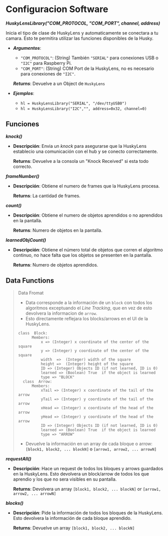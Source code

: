 # Configuracion Software 
**_HuskyLensLibrary("COM_PROTOCOL, "COM_PORT", channel, address)_**

Inicia el tipo de clase de HuskyLens y automaticamente se conectara a tu camara. Esto te permitira utilizar las funciones disponibles de la Husky.

- **_Argumentos_**:
  - `"COM_PROTOCOL"`: (String) También `"SERIAL"` para conexiones USB o `"I2C"` para Raspberry Pi.
  - `"COM_PORT"`: (String) COM Port de la HuskyLens, no es necesario para conexiones de `"I2C"`.

  **_Returns_**: Devuelve a un Object de `HuskyLens`

  
- **_Ejemplos_**:
  - `hl = HuskyLensLibrary("SERIAL", "/dev/ttyUSB0")`
  - `hl = HuskyLensLibrary("I2C","", address=0x32, channel=0)`

## Funciones

**_knock()_**
  - **Descripción**: Envia un _knock_ para asegurarse que la HuskyLens establecio una comunicación con el hub y se conecto correctamente.

    **Returns**: Devuelve a la consola un "Knock Received" si esta todo correcto.

**_frameNumber()_**
  - **Descripción**: Obtiene el numero de frames que la HuskyLens procesa.

    **Returns**: La cantidad de frames.

**_count()_**
  - **Descripción**: Obtiene el numero de objetos aprendidos o no aprendidos en la pantalla.

    **Returns**: Numero de objetos en la pantalla.

**_learnedObjCount()_**
  - **Descripción**: Obtiene el número total de objetos que corren el algoritmo continuo, no hace falta que los objetos se presenten en la pantalla.

    **Returns**: Numero de objetos aprendidos.

## Data Functions

> Data Fromat
> - Data corresponde a la información de un `block` con todos los algoritmos exceptuando el _Line Tracking_, que en vez de esto devolvera la informacion de `arrow`.
> - Esto directamente reflejara los blocks/arrows en el UI de la HuskyLens.
>```
> class  Block:
>   	Members:
>   		x => (Integer) x coordinate of the center of the square 
>   		y => (Integer) y coordinate of the center of the square 
>   		width  =>  (Integer) width of the square
>   		height =>  (Integer) height of the square
>   		ID => (Integer) Objects ID (if not learned, ID is 0)
>   		learned => (Boolean) True  if the object is learned
>   		type => "BLOCK"
>   class  Arrow:
>   	Members:
>   		xTail => (Integer) x coordinate of the tail of the arrow
>   		yTail => (Integer) y coordinate of the tail of the arrow
>   		xHead => (Integer) x coordinate of the head of the arrow
>   		yHead => (Integer) y coordinate of the head of the arrow
>   		ID => (Integer) Objects ID (if not learned, ID is 0)
>   		learned => (Boolean) True  if the object is learned
>   		type => "ARROW"
>```
>
> - Devuelve la información en un array de cada bloque o arrow:
> **`[block1, block2, ... blockN]` o `[arrow1, arrow2, ... arrowN]`**

**_requestAll()_**
  - **Descripción**: Hace un request de todos los bloques y arrows guardados en la HuskyLens. Esto devolvera un block/arrow de todos los que aprendio y los que no sera visibles en su pantalla.

    **Returns**: Devolvera un array `[block1, block2, ... blockN]` or `[arrow1, arrow2, ... arrowN]`

**_blocks()_**
  - **Descripción**: Pide la información de todos los bloques de la HuskyLens. Esto devolvera la información de cada bloque aprendido.

    **Returns**: Devuelve un array `[block1, block2, ... blockN]`



